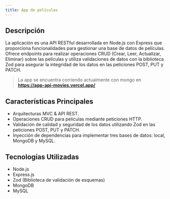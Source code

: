 ```yaml
---
title: App de películas
---
```


## Descripción
La aplicación es una API RESTful desarrollada en Node.js con Express que proporciona funcionalidades para gestionar una base de datos de películas. Ofrece endpoints para realizar operaciones CRUD (Crear, Leer, Actualizar, Eliminar) sobre las películas y utiliza validaciones de datos con la biblioteca Zod para asegurar la integridad de los datos en las peticiones POST, PUT y PATCH.
> La app se encuentra corriendo actualmente con mongo en **https://app-api-movies.vercel.app/**
## Características Principales
- Arquitecturas MVC & API REST.
- Operaciones CRUD para películas mediante peticiones HTTP.
- Validación de calidad y seguridad de los datos utilizando Zod en las peticiones POST, PUT y PATCH.
- Inyección de dependencias para implementar tres bases de datos: local, MongoDB y MySQL.

## Tecnologías Utilizadas
- Node.js
- Express.js
- Zod (Biblioteca de validación de esquemas)
- MongoDB
- MySQL